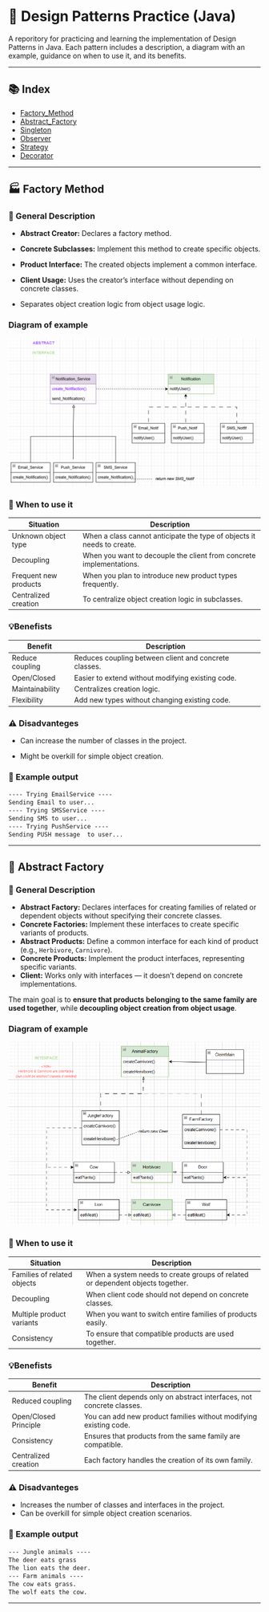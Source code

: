 # 🧩 Design Patterns Practice (Java)

A reporitory for practicing and learning the implementation of Design Patterns in Java. 
Each pattern includes a description, a diagram with an example, guidance on when to use it, and its benefits.

---

## 📚 Index

- [Factory_Method](#factory-method)
- [Abstract_Factory](#-abstract-factory)
- [Singleton](#singleton)
- [Observer](#observer)
- [Strategy](#strategy)
- [Decorator](#decorator)

---

## 🏭 Factory Method

### 🧠 General Description

- **Abstract Creator:** Declares a factory method.

- **Concrete Subclasses:** Implement this method to create specific objects.

- **Product Interface:** The created objects implement a common interface.

- **Client Usage:** Uses the creator’s interface without depending on concrete classes.

- Separates object creation logic from object usage logic.

### Diagram of example

![Factory_Mehtod](images/factory_method.png)


### 🚀 When to use it

| Situation | Description |
|-----------|------------|
| Unknown object type | When a class cannot anticipate the type of objects it needs to create. |
| Decoupling | When you want to decouple the client from concrete implementations. |
| Frequent new products | When you plan to introduce new product types frequently. |
| Centralized creation | To centralize object creation logic in subclasses. |

### 💡Benefists

| Benefit | Description |
|---------|------------|
| Reduce coupling | Reduces coupling between client and concrete classes. |
| Open/Closed | Easier to extend without modifying existing code. |
| Maintainability | Centralizes creation logic. |
| Flexibility | Add new types without changing existing code. |

### ⚠️ Disadvanteges 

- Can increase the number of classes in the project.

- Might be overkill for simple object creation.

### 🧪 Example output
```text
---- Trying EmailService ----
Sending Email to user...
---- Trying SMSService ----
Sending SMS to user...
---- Trying PushService ----
Sending PUSH message  to user...
```

---

##  🌿 Abstract Factory


### 🧠 General Description

- **Abstract Factory:** Declares interfaces for creating families of related or dependent objects without specifying their concrete classes.  
- **Concrete Factories:** Implement these interfaces to create specific variants of products.  
- **Abstract Products:** Define a common interface for each kind of product (e.g., `Herbivore`, `Carnivore`).  
- **Concrete Products:** Implement the product interfaces, representing specific variants.  
- **Client:** Works only with interfaces — it doesn’t depend on concrete implementations.  

The main goal is to **ensure that products belonging to the same family are used together**, while **decoupling object creation from object usage**.


### Diagram of example

![Abstract_Factory](images/abstract_factory.png)


### 🚀 When to use it

| Situation | Description |
|-----------|-------------|
| Families of related objects | When a system needs to create groups of related or dependent objects together. |
| Decoupling | When client code should not depend on concrete classes. |
| Multiple product variants | When you want to switch entire families of products easily. |
| Consistency | To ensure that compatible products are used together. |

### 💡Benefists

| Benefit | Description |
|----------|-------------|
| Reduced coupling | The client depends only on abstract interfaces, not concrete classes. |
| Open/Closed Principle | You can add new product families without modifying existing code. |
| Consistency | Ensures that products from the same family are compatible. |
| Centralized creation | Each factory handles the creation of its own family. |

### ⚠️ Disadvanteges

- Increases the number of classes and interfaces in the project.  
- Can be overkill for simple object creation scenarios.


### 🧪 Example output


```text
--- Jungle animals ----
The deer eats grass
The lion eats the deer.
--- Farm animals ----
The cow eats grass.
The wolf eats the cow.
````

---
